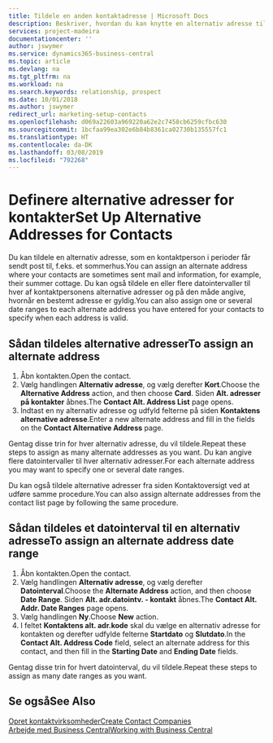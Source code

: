 ```yaml
---
title: Tildele en anden kontaktadresse | Microsoft Docs
description: Beskriver, hvordan du kan knytte en alternativ adresse til dine kontakter eller potentielle kunder, hvor de også modtager oplysninger.
services: project-madeira
documentationcenter: ''
author: jswymer
ms.service: dynamics365-business-central
ms.topic: article
ms.devlang: na
ms.tgt_pltfrm: na
ms.workload: na
ms.search.keywords: relationship, prospect
ms.date: 10/01/2018
ms.author: jswymer
redirect_url: marketing-setup-contacts
ms.openlocfilehash: d069a22603a969220a62e2c7458cb6259cfbc630
ms.sourcegitcommit: 1bcfaa99ea302e6b84b8361ca02730b135557fc1
ms.translationtype: HT
ms.contentlocale: da-DK
ms.lasthandoff: 03/08/2019
ms.locfileid: "792268"
---
```

# <a name="set-up-alternative-addresses-for-contacts"></a><span data-ttu-id="5c2c9-103">Definere alternative adresser for kontakter</span><span class="sxs-lookup"><span data-stu-id="5c2c9-103">Set Up Alternative Addresses for Contacts</span></span>
<span data-ttu-id="5c2c9-104">Du kan tildele en alternativ adresse, som en kontaktperson i perioder får sendt post til, f.eks. et sommerhus.</span><span class="sxs-lookup"><span data-stu-id="5c2c9-104">You can assign an alternate address where your contacts are sometimes sent mail and information, for example, their summer cottage.</span></span> <span data-ttu-id="5c2c9-105">Du kan også tildele en eller flere datointervaller til hver af kontaktpersonens alternative adresser og på den måde angive, hvornår en bestemt adresse er gyldig.</span><span class="sxs-lookup"><span data-stu-id="5c2c9-105">You can also assign one or several date ranges to each alternate address you have entered for your contacts to specify when each address is valid.</span></span>

## <a name="to-assign-an-alternate-address"></a><span data-ttu-id="5c2c9-106">Sådan tildeles alternative adresser</span><span class="sxs-lookup"><span data-stu-id="5c2c9-106">To assign an alternate address</span></span>
1. <span data-ttu-id="5c2c9-107">Åbn kontakten.</span><span class="sxs-lookup"><span data-stu-id="5c2c9-107">Open the contact.</span></span>
2. <span data-ttu-id="5c2c9-108">Vælg handlingen **Alternativ adresse**, og vælg derefter **Kort**.</span><span class="sxs-lookup"><span data-stu-id="5c2c9-108">Choose the **Alternative Address** action, and then choose **Card**.</span></span> <span data-ttu-id="5c2c9-109">Siden **Alt. adresser på kontakter** åbnes.</span><span class="sxs-lookup"><span data-stu-id="5c2c9-109">The **Contact Alt. Address List** page opens.</span></span>
3. <span data-ttu-id="5c2c9-110">Indtast en ny alternativ adresse og udfyld felterne på siden **Kontaktens alternative adresse**.</span><span class="sxs-lookup"><span data-stu-id="5c2c9-110">Enter a new alternate address and fill in the fields on the **Contact Alternative Address** page.</span></span>

<span data-ttu-id="5c2c9-111">Gentag disse trin for hver alternativ adresse, du vil tildele.</span><span class="sxs-lookup"><span data-stu-id="5c2c9-111">Repeat these steps to assign as many alternate addresses as you want.</span></span> <span data-ttu-id="5c2c9-112">Du kan angive flere datointervaller til hver alternativ adresser.</span><span class="sxs-lookup"><span data-stu-id="5c2c9-112">For each alternate address you may want to specify one or several date ranges.</span></span>

<span data-ttu-id="5c2c9-113">Du kan også tildele alternative adresser fra siden Kontaktoversigt ved at udføre samme procedure.</span><span class="sxs-lookup"><span data-stu-id="5c2c9-113">You can also assign alternate addresses from the contact list page by following the same procedure.</span></span>

## <a name="to-assign-an-alternate-address-date-range"></a><span data-ttu-id="5c2c9-114">Sådan tildeles et datointerval til en alternativ adresse</span><span class="sxs-lookup"><span data-stu-id="5c2c9-114">To assign an alternate address date range</span></span>
1. <span data-ttu-id="5c2c9-115">Åbn kontakten.</span><span class="sxs-lookup"><span data-stu-id="5c2c9-115">Open the contact.</span></span>
2. <span data-ttu-id="5c2c9-116">Vælg handlingen **Alternativ adresse**, og vælg derefter **Datointerval**.</span><span class="sxs-lookup"><span data-stu-id="5c2c9-116">Choose the **Alternate Address** action, and then choose **Date Range**.</span></span> <span data-ttu-id="5c2c9-117">Siden **Alt. adr.datointv. - kontakt** åbnes.</span><span class="sxs-lookup"><span data-stu-id="5c2c9-117">The **Contact Alt. Addr. Date Ranges** page opens.</span></span>
3. <span data-ttu-id="5c2c9-118">Vælg handlingen **Ny**.</span><span class="sxs-lookup"><span data-stu-id="5c2c9-118">Choose **New** action.</span></span>
4. <span data-ttu-id="5c2c9-119">I feltet **Kontaktens alt. adr.kode** skal du vælge en alternativ adresse for kontakten og derefter udfylde felterne **Startdato** og **Slutdato**.</span><span class="sxs-lookup"><span data-stu-id="5c2c9-119">In the **Contact Alt. Address Code** field, select an alternate address for this contact, and then fill in the **Starting Date** and **Ending Date** fields.</span></span>

<span data-ttu-id="5c2c9-120">Gentag disse trin for hvert datointerval, du vil tildele.</span><span class="sxs-lookup"><span data-stu-id="5c2c9-120">Repeat these steps to assign as many date ranges as you want.</span></span>

## <a name="see-also"></a><span data-ttu-id="5c2c9-121">Se også</span><span class="sxs-lookup"><span data-stu-id="5c2c9-121">See Also</span></span>
[<span data-ttu-id="5c2c9-122">Opret kontaktvirksomheder</span><span class="sxs-lookup"><span data-stu-id="5c2c9-122">Create Contact Companies</span></span>](marketing-create-contact-companies.md)  
[<span data-ttu-id="5c2c9-123">Arbejde med Business Central</span><span class="sxs-lookup"><span data-stu-id="5c2c9-123">Working with Business Central</span></span>](ui-work-product.md)
